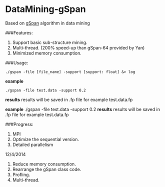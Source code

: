 DataMining-gSpan
==============

Based on [gSpan](http://www.cs.ucsb.edu/~xyan/software/gSpan.htm) algorithm in data mining

###Features:

1. Support basic sub-structure mining.
2. Multi-thread. (200% speed-up than gSpan-64 provided by Yan)
3. Minimized memory consumption.

###Usage:

    ./gspan -file [file_name] -support [support: float] &> log


**example**

	./gspan -file test.data -support 0.2

**results**
	results will be saved in .fp file for example test.data.fp


**example**
	./gspan -file test.data -support 0.2
**results**
	results will be saved in .fp file
	for example test.data.fp


###Progress:

1. MPI
2. Optimize the sequential version.
3. Detailed parallelism

12/4/2014

1. Reduce memory consumption.
2. Rearrange the gSpan class code.
3. Profling.
4. Multi-thread.

